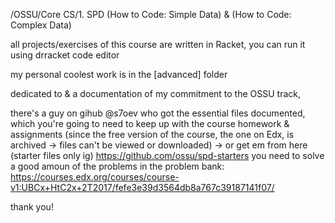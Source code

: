 /OSSU/Core CS/1. SPD (How to Code: Simple Data) & (How to Code: Complex Data)

all projects/exercises of this course are written in Racket, you can run it using drracket code editor

my personal coolest work is in the [advanced] folder

dedicated to & a documentation of my commitment to the OSSU track,

there's a guy on gihub @s7oev who got the essential files documented, which you're going to need to keep up with the course homework & assignments (since the free version of the course, the one on Edx, is archived -> files can't be viewed or downloaded) -> or get em from here (starter files only ig) https://github.com/ossu/spd-starters
you need to solve a good amoun of the problems in the problem bank: https://courses.edx.org/courses/course-v1:UBCx+HtC2x+2T2017/fefe3e39d3564db8a767c39187141f07/ 

thank you!
